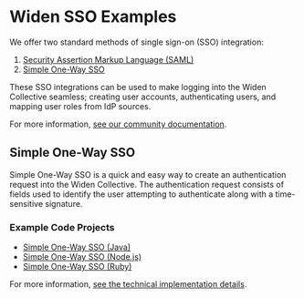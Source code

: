 # Widen SSO Examples

We offer two standard methods of single sign-on (SSO) integration:

1. [Security Assertion Markup Language (SAML)](https://community.widen.com/collective/s/article/How-do-I-configure-a-SAML-SSO)
2. [Simple One-Way SSO](https://community.widen.com/collective/s/article/How-do-I-configure-a-simple-one-way-SSO)

These SSO integrations can be used to make logging into the Widen Collective seamless; creating user accounts, authenticating users, and mapping user roles from IdP sources.

For more information, [see our community documentation](https://community.widen.com/collective/s/article/Is-there-an-SSO-integration).

## Simple One-Way SSO

Simple One-Way SSO is a quick and easy way to create an authentication request into the Widen Collective. The authentication request consists of fields used to identify the user attempting to authenticate along with a time-sensitive signature.

### Example Code Projects
* [Simple One-Way SSO (Java)](/widen-simple-one-way-sso-java)
* [Simple One-Way SSO (Node.js)](/widen-simple-one-way-sso-node)
* [Simple One-Way SSO (Ruby)](/widen-simple-one-way-sso-ruby)

For more information, [see the technical implementation details](https://widensimpleonewaysso.docs.apiary.io/#).
